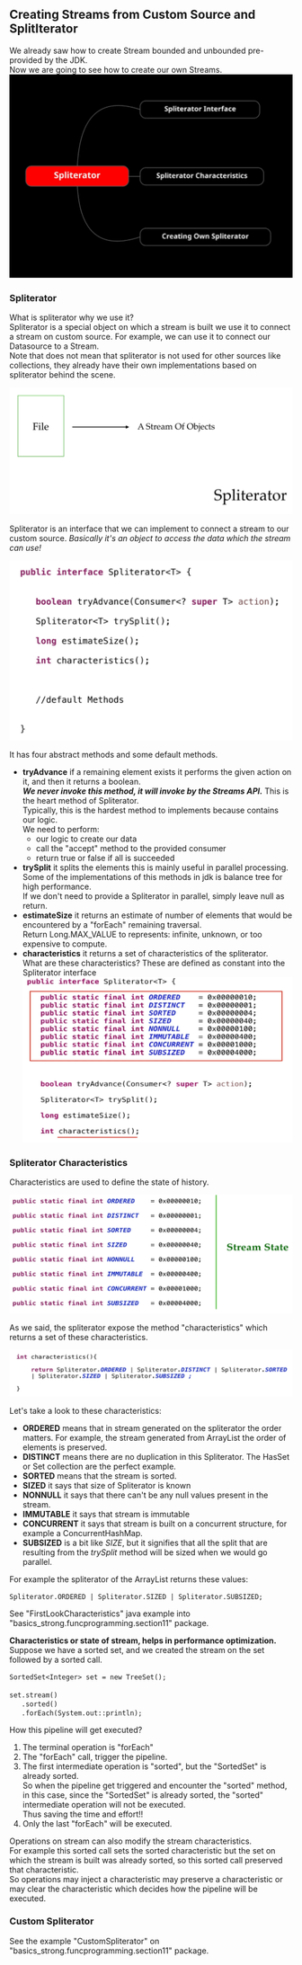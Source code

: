 ## Creating Streams from Custom Source and SplitIterator 
We already saw how to create Stream bounded and unbounded pre-provided by the JDK.  
Now we are going to see how to create our own Streams.
![image info](./imgs/Schermata_20240807_103121.png "Mind Map")

### Spliterator
What is spliterator why we use it?  
Spliterator is a special object on which a stream is built we use it to connect a stream on custom source. For example, we can use it to connect our Datasource to a Stream.  
Note that does not mean that spliterator is not used for other sources like collections, they already have their own implementations based on spliterator behind the scene.

![image info](./imgs/Schermata_20240807_141533.png "Spliterator")

Spliterator is an interface that we can implement to connect a stream to our custom source. *Basically it's an object to access the data which the stream can use!*

![image info](./imgs/Schermata_20240807_142322.png "Spliterator Interface")

It has four abstract methods and some default methods.
- **tryAdvance** if a remaining element exists it performs the given action on it, and then it returns a boolean.  
  ***We never invoke this method, it will invoke by the Streams API.*** This is the heart method of Spliterator.  
  Typically, this is the hardest method to implements because contains our logic.  
  We need to perform: 
  - our logic to create our data
  - call the "accept" method to the provided consumer
  - return true or false if all is succeeded
- **trySplit** it splits the elements this is mainly useful in parallel processing. Some of the implementations of this methods in jdk is balance tree for high performance.  
  If we don't need to provide a Spliterator in parallel, simply leave null as return. 
- **estimateSize** it returns an estimate of number of elements that would be encountered by a "forEach" remaining traversal.  
  Return Long.MAX_VALUE to represents: infinite, unknown, or too expensive to compute.
- **characteristics** it returns a set of characteristics of the spliterator.  
  What are these characteristics? These are defined as constant into the Spliterator interface
  ![image info](./imgs/Schermata_20240807_143135.png "Spliterator Characteristics")

### Spliterator Characteristics
Characteristics are used to define the state of history.

![image info](./imgs/Schermata_20240807_143315.png "Spliterator Characteristics")

As we said, the spliterator expose the method "characteristics" which returns a set of these characteristics.

![image info](./imgs/Schermata_20240807_143554.png "Spliterator Characteristics")

Let's take a look to these characteristics:

- **ORDERED** means that in stream generated on the spliterator the order matters. For example, the stream generated from ArrayList the order of elements is preserved.
- **DISTINCT** means there are no duplication in this Spliterator. The HasSet or Set collection are the perfect example.
- **SORTED** means that the stream is sorted.
- **SIZED** it says that size of Spliterator is known
- **NONNULL** it says that there can't be any null values present in the stream.
- **IMMUTABLE** it says that stream is immutable 
- **CONCURRENT** it says that stream is built on a concurrent structure, for example a ConcurrentHashMap.
- **SUBSIZED** is a bit like *SIZE*, but it signifies that all the split that are resulting from the *trySplit* method will be sized when we would go parallel.

For example the spliterator of the ArrayList returns these values:

    Spliterator.ORDERED | Spliterator.SIZED | Spliterator.SUBSIZED;

See "FirstLookCharacteristics" java example into "basics_strong.funcprogramming.section11" package.  

**Characteristics or state of stream, helps in performance optimization.**  
Suppose we have a sorted set, and we created the stream on the set followed by a sorted call.

    SortedSet<Integer> set = new TreeSet();

    set.stream()
       .sorted()
       .forEach(System.out::println);

How this pipeline will get executed?
1. The terminal operation is "forEach"
2. The "forEach" call, trigger the pipeline.
3. The first intermediate operation is "sorted", but the "SortedSet" is already sorted.  
   So when the pipeline get triggered and encounter the "sorted" method, in this case, since the "SortedSet" is already sorted, the "sorted" intermediate operation will not be executed.  
   Thus saving the time and effort!!
4. Only the last "forEach" will be executed.

Operations on stream can also modify the  stream characteristics.  
For example this sorted call sets the sorted characteristic but the set on which the stream is built was already sorted, so this sorted call preserved that characteristic.  
So operations may inject a characteristic may preserve a characteristic or may clear the characteristic which decides how the pipeline will be executed.

### Custom Spliterator
See the example "CustomSpliterator" on "basics_strong.funcprogramming.section11" package.